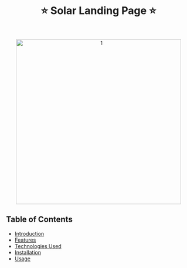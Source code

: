 <h1 align="center"> ⭐️ Solar Landing Page ⭐️ </h1> <br>

<p align="center">
 <a href="https://ibb.co/XxVVnwJW"><img src="https://i.ibb.co/4RJJbQNF/1.png" alt="1"  width="450" /></a>
</p>

## Table of Contents

- [Introduction](#introduction)
- [Features](#features)
- [Technologies Used](#technologies-used)
- [Installation](#installation)
- [Usage](#usage)


